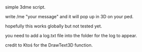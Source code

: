 simple 3dme script.

write /me "your message" and it will pop up in 3D on your ped.

hopefully this works globally but not tested yet.

you need to add a log.txt file into the folder for the log to appear.

credit to Ktoś for the DrawText3D function.

